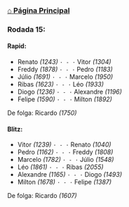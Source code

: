 ### [⌂ Página Principal](https://grupo-de-xadrez.github.io/)

### Rodada 15:

#### Rapid:

* Renato *(1243)* `· - ·` Vitor *(1304)*  
* Freddy *(1878)* `· - ·` Pedro *(1183)*  
* Júlio *(1691)* `· - ·` Marcelo *(1950)*  
* Ribas *(1623)* `· - ·` Léo *(1933)*  
* Diogo *(1236)* `· - ·` Alexandre *(1196)*  
* Felipe *(1590)* `· - ·` Milton *(1892)*  

De folga: Ricardo *(1750)*

#### Blitz:

* Vitor *(1239)* `· - ·` Renato *(1040)*  
* Pedro *(1162)* `· - ·` Freddy *(1808)*  
* Marcelo *(1782)* `· - ·` Júlio *(1548)*  
* Léo *(1861)* `· - ·` Ribas *(2055)*  
* Alexandre *(1165)* `· - ·` Diogo *(1493)*  
* Milton *(1678)* `· - ·` Felipe *(1387)*  

De folga: Ricardo *(1607)*

